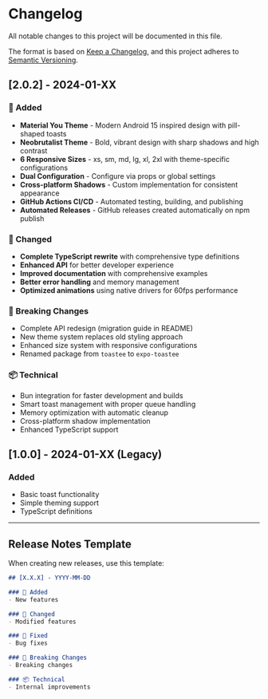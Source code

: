 # Changelog

All notable changes to this project will be documented in this file.

The format is based on [Keep a Changelog](https://keepachangelog.com/en/1.0.0/),
and this project adheres to [Semantic Versioning](https://semver.org/spec/v2.0.0.html).

## [2.0.2] - 2024-01-XX

### 🎨 Added
- **Material You Theme** - Modern Android 15 inspired design with pill-shaped toasts
- **Neobrutalist Theme** - Bold, vibrant design with sharp shadows and high contrast
- **6 Responsive Sizes** - xs, sm, md, lg, xl, 2xl with theme-specific configurations
- **Dual Configuration** - Configure via props or global settings
- **Cross-platform Shadows** - Custom implementation for consistent appearance
- **GitHub Actions CI/CD** - Automated testing, building, and publishing
- **Automated Releases** - GitHub releases created automatically on npm publish

### 🔧 Changed
- **Complete TypeScript rewrite** with comprehensive type definitions
- **Enhanced API** for better developer experience
- **Improved documentation** with comprehensive examples
- **Better error handling** and memory management
- **Optimized animations** using native drivers for 60fps performance

### 🚀 Breaking Changes
- Complete API redesign (migration guide in README)
- New theme system replaces old styling approach
- Enhanced size system with responsive configurations
- Renamed package from `toastee` to `expo-toastee`

### 📦 Technical
- Bun integration for faster development and builds
- Smart toast management with proper queue handling
- Memory optimization with automatic cleanup
- Cross-platform shadow implementation
- Enhanced TypeScript support

## [1.0.0] - 2024-01-XX (Legacy)

### Added
- Basic toast functionality
- Simple theming support
- TypeScript definitions

---

## Release Notes Template

When creating new releases, use this template:

```markdown
## [X.X.X] - YYYY-MM-DD

### 🎨 Added
- New features

### 🔧 Changed  
- Modified features

### 🐛 Fixed
- Bug fixes

### 🚀 Breaking Changes
- Breaking changes

### 📦 Technical
- Internal improvements
``` 